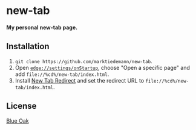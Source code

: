 # new-tab

**My personal new-tab page.**

## Installation

1. `git clone https://github.com/marktiedemann/new-tab`.
2. Open [`edge://settings/onStartup`](edge://settings/onStartup), choose "Open a specific page" and add `file://%cd%/new-tab/index.html`.
3. Install [New Tab Redirect](https://chrome.google.com/webstore/detail/new-tab-redirect/icpgjfneehieebagbmdbhnlpiopdcmna) and set the redirect URL to `file://%cd%/new-tab/index.html`.

## License

[Blue Oak](https://blueoakcouncil.org/license/1.0.0)
